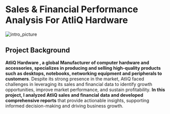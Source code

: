 # Sales & Financial Performance Analysis For AtliQ Hardware 
![intro_picture](https://github.com/user-attachments/assets/51aaee61-a52a-4b86-88ed-26a37ac3f341)

## Project Background
**AtliQ Hardware , a global Manufacturer of  computer hardware and accessories, specializes in producing and selling high-quality products such as desktops, notebooks, networking equipment and peripherals to customers**.
Despite its strong presence in the market, AtliQ faced challenges in leveraging its sales and financial data to identify growth opportunities, improve market performance, and sustain profitability. **In this project, I analyzed AtliQ sales and financial data and developed comprehensive reports** that provide actionable insights, supporting informed decision-making and driving business growth.

